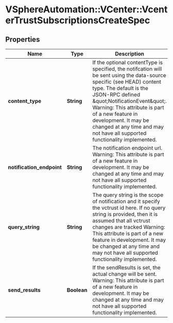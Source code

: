 # VSphereAutomation::VCenter::VcenterTrustSubscriptionsCreateSpec

## Properties
Name | Type | Description | Notes
------------ | ------------- | ------------- | -------------
**content_type** | **String** | If the optional contentType is specified, the notifcation will be sent using the data-source specific (see HEAD) content type. The default is the JSON-RPC defined \&quot;NotificationEvent\&quot;. Warning: This attribute is part of a new feature in development. It may be changed at any time and may not have all supported functionality implemented. | [optional] 
**notification_endpoint** | **String** | The notification endpoint url. Warning: This attribute is part of a new feature in development. It may be changed at any time and may not have all supported functionality implemented. | 
**query_string** | **String** | The query string is the scope of notification and it specify the vctrust id here. If no query string is provided, then it is assumed that all vctrust changes are tracked Warning: This attribute is part of a new feature in development. It may be changed at any time and may not have all supported functionality implemented. | [optional] 
**send_results** | **Boolean** | If the sendResults is set, the actual change will be sent. Warning: This attribute is part of a new feature in development. It may be changed at any time and may not have all supported functionality implemented. | 


